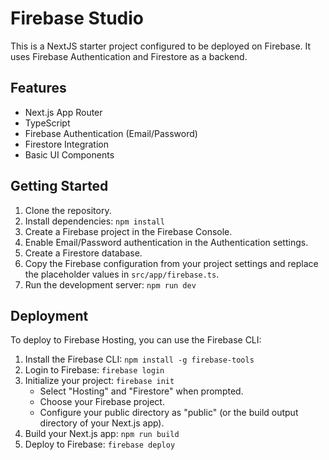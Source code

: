 # Firebase Studio

This is a NextJS starter project configured to be deployed on Firebase. It uses Firebase Authentication and Firestore as a backend.

## Features

*   Next.js App Router
*   TypeScript
*   Firebase Authentication (Email/Password)
*   Firestore Integration
*   Basic UI Components

## Getting Started

1.  Clone the repository.
2.  Install dependencies: `npm install`
3.  Create a Firebase project in the Firebase Console.
4.  Enable Email/Password authentication in the Authentication settings.
5.  Create a Firestore database.
6.  Copy the Firebase configuration from your project settings and replace the placeholder values in `src/app/firebase.ts`.
7.  Run the development server: `npm run dev`

## Deployment

To deploy to Firebase Hosting, you can use the Firebase CLI:

1.  Install the Firebase CLI: `npm install -g firebase-tools`
2.  Login to Firebase: `firebase login`
3.  Initialize your project: `firebase init`
    *   Select "Hosting" and "Firestore" when prompted.
    *   Choose your Firebase project.
    *   Configure your public directory as "public" (or the build output directory of your Next.js app).
4.  Build your Next.js app: `npm run build`
5.  Deploy to Firebase: `firebase deploy`

